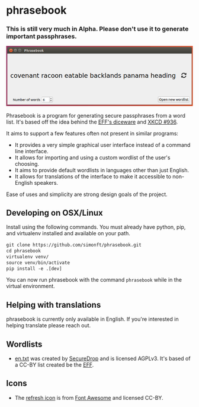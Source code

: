 # phrasebook
### This is still very much in Alpha. Please don't use it to generate important passphrases.

![Screenshot](screenshot.png)

Phrasebook is a program for generating secure passphrases from a word list. It's based off the idea behind the [EFF's diceware](https://www.eff.org/dice) and [XKCD #936](https://www.xkcd.com/936/).

It aims to support a few features often not present in similar programs:
- It provides a very simple graphical user interface instead of a
  command line interface.
- It allows for importing and using a custom wordlist of the user's choosing.
- It aims to provide default wordlists in languages other than just English.
- It allows for translations of the interface to make it accessible to
  non-English speakers.

Ease of uses and simplicity are strong design goals of the project.

## Developing on OSX/Linux
Install using the following commands. You must already have python, pip, and virtualenv installed and available on your path.
```
git clone https://github.com/simonft/phrasebook.git
cd phrasebook
virtualenv venv/
source venv/bin/activate
pip install -e .[dev]
```
You can now run phrasebook with the command `phrasebook`  while in the virtual environment.

## Helping with translations
phrasebook is currently only available in English. If you're
interested in helping translate please reach out.


## Wordlists
* [en.txt](phrasebook/wordlists/en.txt) was created by [SecureDrop](https://github.com/freedomofpress/securedrop/blob/develop/securedrop/wordlists/en.txt) and is licensed AGPLv3. It's based of a CC-BY list created be the [EFF](https://eff.org/wordlist).

## Icons
* The [refresh icon](phrasebook/images/sync-alt.svg) is from [Font Awesome](https://fontawesome.com/) and licensed CC-BY.
